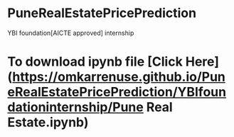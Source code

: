 # PuneRealEstatePricePrediction
YBI foundation[AICTE approved] internship

# To download ipynb file [Click Here](https://omkarrenuse.github.io/PuneRealEstatePricePrediction/YBIfoundationinternship/Pune Real Estate.ipynb)
